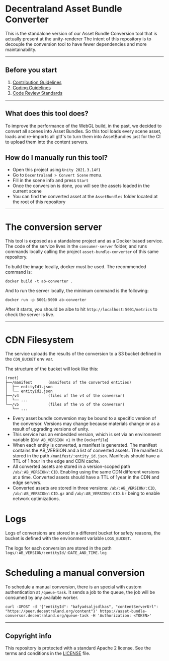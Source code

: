 
# Decentraland Asset Bundle Converter

This is the standalone version of our Asset Bundle Conversion tool that is actually present at the unity-renderer
The intent of this repository is to decouple the conversion tool to have fewer dependencies and more maintainability.

--- 

## Before you start

1. [Contribution Guidelines](.github/CONTRIBUTING.md)
2. [Coding Guidelines](docs/style-guidelines.md)
3. [Code Review Standards](docs/code-review-standards.md)

---

## What does this tool does?

To improve the performance of the WebGL build, in the past, we decided to convert all scenes into Asset Bundles.
So this tool loads every scene asset, loads and re-imports all gltf's to turn them into AssetBundles just for the CI to upload them into the content servers.

## How do I manually run this tool?

- Open this project using `Unity 2021.3.14f1`
- Go to `Decentraland > Convert Scene` menu.
- Fill in the scene info and press `Start`
- Once the conversion is done, you will see the assets loaded in the current scene
- You can find the converted asset at the `AssetBundles` folder located at the root of this repository

---

# The conversion server

This tool is exposed as a standalone project and as a Docker based service. The code of the service lives in the `consumer-server` folder, and runs commands locally calling the project `asset-bundle-converter` of this same repository.

To build the image locally, docker must be used. The recommended command is:

```
docker build -t ab-converter .
```

And to run the server locally, the minimum command is the following:

```
docker run -p 5001:5000 ab-converter
```

After it starts, you should be albe to hit `http://localhost:5001/metrics` to check the server is live.

---

# CDN Filesystem

The service uploads the results of the conversion to a S3 bucket defined in the `CDN_BUCKET` env var.

The structure of the bucket will look like this:

```
(root)
├──/manifest       (manifests of the converted entities)
│  ├── entityId1.json
│  └── entityId2.json
├──/v4             (files of the v4 of the conversor)
│  └── ... 
└──/v5             (files of the v5 of the conversor)
   └── ... 
```

- Every asset bundle conversion may be bound to a specific version of the conversor. Versions may change because materials change or as a result of upgrading versions of unity.
- This service has an embedded version, which is set via an environment variable (`ENV AB_VERSION v1` in the `Dockerfile`)
- When each entity is converted, a manifest is generated. The manifest contains the AB_VERSION and a list of converted assets. The manifest is stored in the path `/manifest/:entity_id.json`. Manifests should have a TTL of 1 hour in the edge and CDN cache.
- All converted assets are stored in a version-scoped path `/ab/:AB_VERSION/:CID`. Enabling using the same CDN different versions at a time. Converted assets should have a TTL of 1year in the CDN and edge servers.
- Converted assets are stored in three versions: `/ab/:AB_VERSION/:CID`, `/ab/:AB_VERSION/:CID.gz` and `/ab/:AB_VERSION/:CID.br` being to enable network optimizations.

# Logs

Logs of conversions are stored in a different bucket for safety reasons, the bucket is defined with the environment variable `LOGS_BUCKET`.

The logs for each conversion are stored in the path `logs/:AB_VERSION/:entityId/:DATE_AND_TIME.log`

# Scheduling a manual conversion

To schedule a manual conversion, there is an special with custom authentication at `/queue-task`. It sends a job to the queue, the job will be consumed by any available worker.

```
curl -XPOST -d '{"entityId": "bafyadsaljsdlkas", "contentServerUrl": "https://peer.decentraland.org/content"}' https://asset-bundle-conversor.decentraland.org/queue-task -H 'Authorization: <TOKEN>'
```

---

## Copyright info

This repository is protected with a standard Apache 2 license. See the terms and conditions in
the [LICENSE](https://github.com/decentraland/unity-renderer/blob/master/LICENSE) file.



